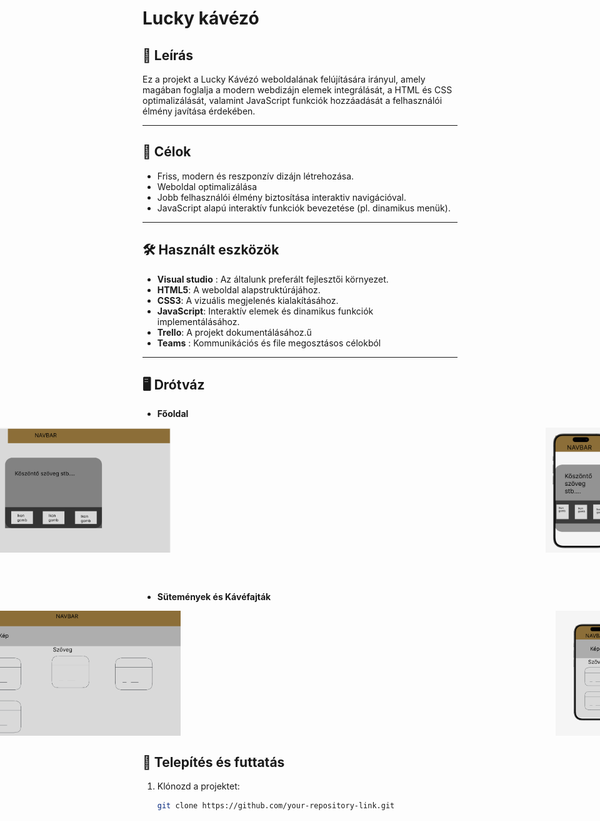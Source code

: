 # Lucky kávézó 

## 📖 Leírás
Ez a projekt a Lucky Kávézó weboldalának felújítására irányul, amely magában foglalja a modern webdizájn elemek integrálását, a HTML és CSS optimalizálását, valamint JavaScript funkciók hozzáadását a felhasználói élmény javítása érdekében.

---

## 🚀 Célok
- Friss, modern és reszponzív dizájn létrehozása.
- Weboldal optimalizálása
- Jobb felhasználói élmény biztosítása interaktiv navigációval.
- JavaScript alapú interaktív funkciók bevezetése (pl. dinamikus menük).

---

## 🛠️ Használt eszközök
- **Visual studio** : Az általunk preferált fejlesztői környezet.
- **HTML5**: A weboldal alapstruktúrájához.
- **CSS3**: A vizuális megjelenés kialakításához.
- **JavaScript**: Interaktív elemek és dinamikus funkciók implementálásához.
- **Trello**: A projekt dokumentálásához.ű
- **Teams** : Kommunikációs és file megosztásos célokból

---
## 🖥️ Drótváz
- **Főoldal**

<p align="center" style="display: flex; justify-items: center; justify-content: center; justify-self: center; gap: 500px; height: 200px;">
  <img src="docs/desktop_fooldal__wireframe.png" alt="Kép 1" style="height: 100%;width: 60%; object-fit: cover; margin-right: 100px;">
  <img src="docs/phone_fooldal_wireframe.png" alt="Kép 2" style="height: 100%; width: 25%; object-fit: cover;">
</p>

<br>
<br>

- **Sütemények és Kávéfajták**

<p align="center" style="display: flex; justify-items: center; justify-content: center; justify-self: center; gap: 500px; height: 200px;">
  <img src="docs/desktop_kavefajtak_wireframe.png" alt="Kép 1" style="height: 100%;width: 60%; object-fit: cover; margin-right: 100px;">
  <img src="docs/phone_kavefajtak_wireframe.png" alt="Kép 2" style="height: 100%; width: 25%; object-fit: cover;">
</p>

## 🔧 Telepítés és futtatás
1. Klónozd a projektet:
   ```bash
   git clone https://github.com/your-repository-link.git

